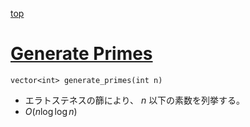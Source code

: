 [top](../README.md)

# [Generate Primes](./name.hpp)

`vector<int> generate_primes(int n)`
- エラトステネスの篩により、 $n$ 以下の素数を列挙する。
- $O(n\log{\log{n}})$